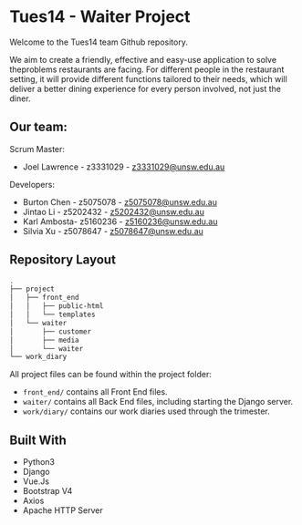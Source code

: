 # Tues14 - Waiter Project

Welcome to the Tues14 team Github repository.

We aim to create a friendly, effective and easy-use application to solve theproblems restaurants are facing. For different people in the restaurant setting, it will provide different functions tailored to their needs, which will deliver a better dining experience for every person involved, not just the diner.

## Our team:

Scrum Master:
- Joel Lawrence - z3331029 - z3331029@unsw.edu.au

Developers:
- Burton Chen - z5075078 - z5075078@unsw.edu.au
- Jintao Li - z5202432 - z5202432@unsw.edu.au
- Karl Ambosta- z5160236 - z5160236@unsw.edu.au
- Silvia Xu - z5078647 - z5078647@unsw.edu.au

## Repository Layout
```bash
.
├── project
│   ├── front_end
│   │   ├── public-html
│   │   └── templates
│   └── waiter
│       ├── customer
│       ├── media
│       └── waiter
└── work_diary

```
All project files can be found within the project folder:  
- `front_end/` contains all Front End files.  
- `waiter/` contains all Back End files, including starting the Django server.  
- `work/diary/` contains our work diaries used through the trimester. 

## Built With
- Python3
- Django
- Vue.Js
- Bootstrap V4
- Axios
- Apache HTTP Server
